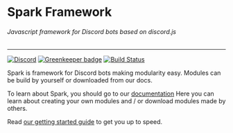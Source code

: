 # Spark Framework
###### Javascript framework for Discord bots based on discord.js
---
[![Discord](https://discordapp.com/api/guilds/248505281741455360/embed.png)](https://discord.gg/TezD2Zg)
[![Greenkeeper badge](https://badges.greenkeeper.io/TobiasFeld22/Spark.svg)](https://greenkeeper.io/)
[![Build Status](https://api.travis-ci.org/TobiasFeld22/Spark.svg?branch=Stable)](https://travis-ci.org/TobiasFeld22/Spark)

Spark is framework for Discord bots making modularity easy. Modules can be build by yourself or downloaded from our docs.

To learn about Spark, you should go to our [documentation](https://discordspark.tk/getting-started)
Here you can learn about creating your own modules and / or download modules made by others. 

Read [our getting started guide](https://discordspark.tk/getting-started) to get you up to speed.

